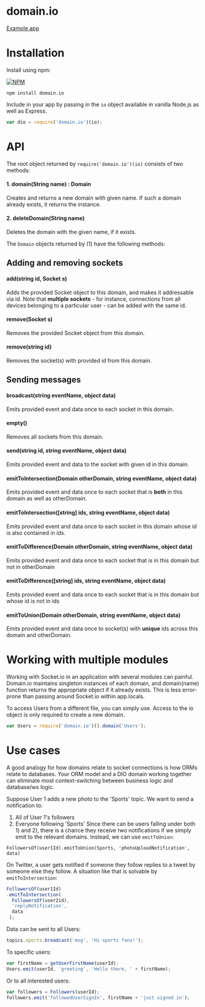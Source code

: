 # domain.io

[Example app](https://github.com/neeilan/dio-example)

# Installation
Install using npm:

[![NPM](https://nodei.co/npm/domain.io.png)](https://npmjs.org/package/domain.io)


```
npm install domain.io
```
Include in your app by passing in the ```io``` object available in vanilla Node.js as well as Express.
```javascript
var dio = require('domain.io')(io);
```

# API
The root object returned by  ``require('domain.io')(io)`` consists of two methods:

#### 1. domain(String name) : Domain
Creates and returns a new domain with given name. If such a domain already exists, it returns the instance.

#### 2. deleteDomain(String name)
Deletes the domain with the given name, if it exists.

The `Domain` objects returned by (1) have the following methods:


## Adding and removing sockets

#### add(string id, Socket s)
Adds the provided Socket object to this domain, and makes it addressable via id. Note that **multiple sockets** - for instance, connections from all devices belonging to a particular user - can be added with the same id.

#### remove(Socket s)
Removes the provided Socket object from this domain.

#### remove(string id)
Removes the socket(s) with provided id from this domain.


## Sending messages

#### broadcast(string eventName, object data)
Emits provided event and data once to each socket in this domain.

#### empty()
Removes all sockets from this domain.

#### send(string id, string eventName, object data)
Emits provided event and data to the socket with given id in this domain.

#### emitToIntersection(Domain otherDomain, string eventName, object data)
Emits provided event and data once to each socket that is **both** in this domain as well as otherDomain.

#### emitToIntersection([string] ids, string eventName, object data)
Emits provided event and data once to each socket in this domain whose id is also contained in ids.

#### emitToDifference(Domain otherDomain, string eventName, object data)
Emits provided event and data once to each socket that is in this domain but not in otherDomain

#### emitToDifference([string] ids, string eventName, object data)
Emits provided event and data once to each socket that is in this domain but whose id is not in ids

#### emitToUnion(Domain otherDomain, string eventName, object data)
Emits provided event and data once to socket(s) with **unique** ids across this domain and otherDomain.


# Working with multiple modules
Working with Socket.io in an application with several modules can painful.
Domain.io maintains singleton instances of each domain, and domain(name) function returns the appropriate object if it already exists.
This is less error-prone than passing around Socket.io within app.locals.

To access Users from a different file, you can simply use. Access to the io object is only required to create a new domain.
```javascript
var Users = require('domain.io')().domain('Users');
``` 

# Use cases
A good analogy for how domains relate to socket connections is how ORMs relate to databases. Your ORM model and a DIO domain working together can eliminate most context-switching between business logic and database/ws logic.

Suppose User 1 adds a new photo to the 'Sports' topic. We want to send a notification to:
1) All of User 1's followers
2) Everyone following 'Sports'
Since there can be users falling under both 1) and 2), there is a chance they receive two notifications if we simply emit to the relevant domains.
Instead, we can use ```emitToUnion```:
```
FollowersOf(user1Id).emitToUnion(Sports, 'photoUploadNotification', data)
```

On Twitter, a user gets notified if someone they follow replies to a tweet by someone else they follow. A situation like that is solvable by ```emitToIntersection```:
```javascript
FollowersOf(user1Id)
.emitToIntersection(
  FollowersOf(user2id),
  'replyNotification',
  data
 );
```

Data can be sent to all Users:
```javascript
topics.sports.broadcast('msg', 'Hi sports fans!');
```
To specific users:
```javascript
var firstName = getUserFirstName(userId);
Users.emit(userId, 'greeting', 'Hello there, ' + firstName);
```

Or to all interested users:
```javascript
var followers = Followers(userId);
followers.emit('followedUserSignIn', firstName + 'just signed in');
```
